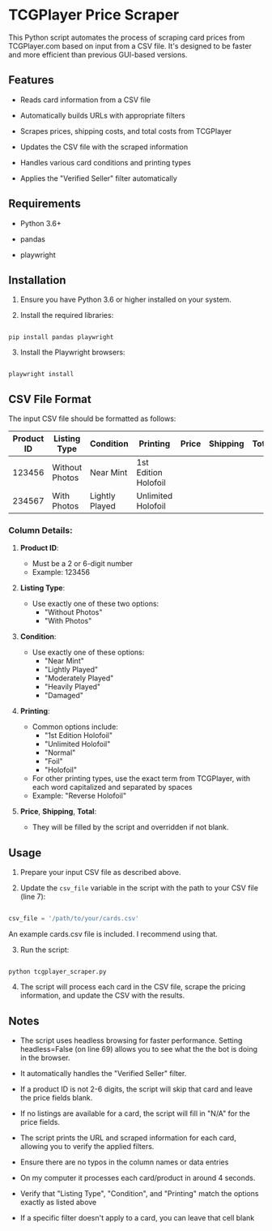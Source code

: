 # TCGPlayer Price Scraper

  

This Python script automates the process of scraping card prices from TCGPlayer.com based on input from a CSV file. It's designed to be faster and more efficient than previous GUI-based versions.

  
## Features

  

- Reads card information from a CSV file

- Automatically builds URLs with appropriate filters

- Scrapes prices, shipping costs, and total costs from TCGPlayer

- Updates the CSV file with the scraped information

- Handles various card conditions and printing types

- Applies the "Verified Seller" filter automatically

  

## Requirements

  

- Python 3.6+

- pandas

- playwright

  

## Installation

  

1. Ensure you have Python 3.6 or higher installed on your system.

2. Install the required libraries:

  

```

pip install pandas playwright

```

  

3. Install the Playwright browsers:

  

```

playwright install

```

  
## CSV File Format

The input CSV file should be formatted as follows:

| Product ID | Listing Type | Condition | Printing | Price | Shipping | Total |
|------------|--------------|-----------|----------|-------|----------|-------|
| 123456     | Without Photos | Near Mint | 1st Edition Holofoil |  |  |  |
| 234567     | With Photos | Lightly Played | Unlimited Holofoil |  |  |  |
### Column Details:

1. **Product ID**: 
   - Must be a 2 or 6-digit number
   - Example: 123456

2. **Listing Type**: 
   - Use exactly one of these two options:
     - "Without Photos"
     - "With Photos"

3. **Condition**: 
   - Use exactly one of these options:
     - "Near Mint"
     - "Lightly Played"
     - "Moderately Played"
     - "Heavily Played"
     - "Damaged"

4. **Printing**: 
   - Common options include:
     - "1st Edition Holofoil"
     - "Unlimited Holofoil"
     - "Normal"
     - "Foil"
     - "Holofoil"
   - For other printing types, use the exact term from TCGPlayer, with each word capitalized and separated by spaces
   - Example: "Reverse Holofoil"

5. **Price**, **Shipping**, **Total**: 
   - They will be filled by the script and overridden if not blank.


## Usage

1. Prepare your input CSV file as described above.

2. Update the `csv_file` variable in the script with the path to your CSV file (line 7):

```python

csv_file = '/path/to/your/cards.csv'

```
An example cards.csv file is included. I recommend using that.
  

3. Run the script:

  

```

python tcgplayer_scraper.py

```

  

4. The script will process each card in the CSV file, scrape the pricing information, and update the CSV with the results.

  

## Notes

- The script uses headless browsing for faster performance. Setting headless=False (on line 69) allows you to see what the the bot is doing in the browser.

- It automatically handles the "Verified Seller" filter.

- If a product ID is not 2-6 digits, the script will skip that card and leave the price fields blank.

- If no listings are available for a card, the script will fill in "N/A" for the price fields.

- The script prints the URL and scraped information for each card, allowing you to verify the applied filters.

- Ensure there are no typos in the column names or data entries

- On my computer it processes each card/product in around 4 seconds.

- Verify that "Listing Type", "Condition", and "Printing" match the options exactly as listed above

- If a specific filter doesn't apply to a card, you can leave that cell blank